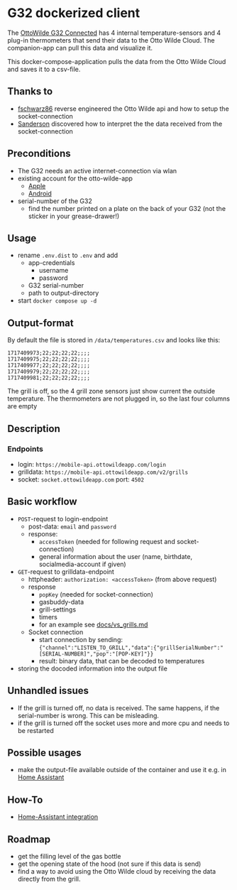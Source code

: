 # G32 dockerized client

The [OttoWilde G32 Connected](https://www.ottowildegrillers.com/products/g32-connected-gasgrill?variant=39705156092066) 
has 4 internal temperature-sensors and 4 plug-in thermometers that send their data to the Otto Wilde Cloud. The
companion-app can pull this data and visualize it.

This docker-compose-application pulls the data from the Otto Wilde Cloud and saves it to a csv-file.

## Thanks to

* [fschwarz86](https://github.com/fschwarz86/g32) reverse engineered the Otto Wilde api and how to setup the 
socket-connection
* [Sanderson](https://www.grillsportverein.de/forum/members/sandorson.162581/) discovered how to interpret the the 
data received from the socket-connection

## Preconditions

* The G32 needs an active internet-connection via wlan
* existing account for the otto-wilde-app
  * [Apple](https://apps.apple.com/de/app/otto-wilde-app/id1515540095)
  * [Android](https://play.google.com/store/apps/details?id=com.otto.application&hl=de&gl=US&pli=1)
* serial-number of the G32
  * find the number printed on a plate on the back of your G32 (not the sticker in your grease-drawer!)

## Usage
* rename `.env.dist` to `.env` and add 
  * app-credentials
    * username
    * password
  * G32 serial-number
  * path to output-directory
* start `docker compose up -d`

## Output-format
By default the file is stored in `/data/temperatures.csv` and looks like this:

```
1717409973;22;22;22;22;;;;
1717409975;22;22;22;22;;;;
1717409977;22;22;22;22;;;;
1717409979;22;22;22;22;;;;
1717409981;22;22;22;22;;;;
```

The grill is off, so the 4 grill zone sensors just show current the outside temperature. The thermometers are not plugged in, so the 
last four columns are empty

## Description

### Endpoints
* login: `https://mobile-api.ottowildeapp.com/login`
* grilldata: `https://mobile-api.ottowildeapp.com/v2/grills`
* socket: `socket.ottowildeapp.com` port: `4502`

## Basic workflow

* `POST`-request to login-endpoint
  * post-data: `email` and `password`  
  * response: 
    * `accessToken` (needed for following request and socket-connection)
    * general information about the user (name, birthdate, socialmedia-account if given)
* `GET`-request to grilldata-endpoint
  * httpheader: `authorization: <accessToken>` (from above request)
  * response
    * `popKey` (needed for socket-connection)
    * gasbuddy-data
    * grill-settings
    * timers
    * for an example see [docs/vs_grills.md]()
  * Socket connection 
    * start connection by sending: `{"channel":"LISTEN_TO_GRILL","data":{"grillSerialNumber":"[SERIAL-NUMBER]","pop":"[POP-KEY]"}}`
    * result: binary data, that can be decoded to temperatures
* storing the docoded information into the output file


## Unhandled issues
* If the grill is turned off, no data is received. The same happens, if the serial-number is wrong. 
This can be misleading.
* if the grill is turned off the socket uses more and more cpu and needs to be restarted

## Possible usages
* make the output-file available outside of the container and use it e.g. in [Home Assistant](https://www.home-assistant.io/)

## How-To
* [Home-Assistant integration](docs/hassio.md)

## Roadmap
* get the filling level of the gas bottle
* get the opening state of the hood (not sure if this data is send)
* find a way to avoid using the Otto Wilde cloud by receiving the data directly from the grill.
